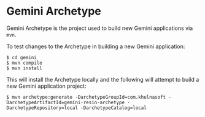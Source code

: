 # Gemini Archetype

Gemini Archetype is the project used to build new Gemini applications via `mvn`.

To test changes to the Archetype in building a new Gemini application:

```
$ cd gemini
$ mvn compile
$ mvn install
```
This will install the Archetype locally and the following will attempt to build a new Gemini application project:

```
$ mvn archetype:generate -DarchetypeGroupId=com.khulnasoft -DarchetypeArtifactId=gemini-resin-archetype -DarchetypeRepository=local -DarchetypeCatalog=local
```